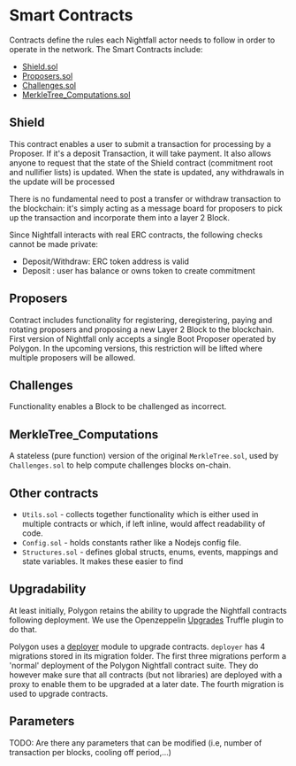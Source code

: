# Smart Contracts

Contracts define the rules each Nightfall actor needs to follow in order to operate in the network. 
The Smart Contracts include:

- [Shield.sol](#shield)
- [Proposers.sol](#proposers)
- [Challenges.sol](#challenges)
- [MerkleTree_Computations.sol](#merkletree_computations)

## Shield
This contract enables a user to submit a transaction for processing by a Proposer. If it's a deposit Transaction, it will take payment.
It also allows anyone to request that the state of the Shield contract (commitment root and nullifier lists) is updated. 
When the state is updated, any withdrawals in the update will be processed

There is no fundamental need to post a transfer or withdraw transaction to the blockchain: it's simply acting as a message board for
proposers to pick up the transaction and incorporate them into a layer 2 Block. 

Since Nightfall interacts with real ERC contracts, the following checks cannot be made private:
- Deposit/Withdraw: ERC token address is valid
- Deposit : user has balance or owns token to create commitment

## Proposers
Contract includes functionality for registering, deregistering, paying and rotating proposers and proposing a new Layer 2 Block to the blockchain.
First version of Nightfall only accepts a single Boot Proposer operated by Polygon. In the upcoming versions, this restriction will be lifted where 
multiple proposers will be allowed.

## Challenges 
Functionality enables a Block to be challenged as incorrect.

## MerkleTree_Computations
A stateless (pure function) version of the original `MerkleTree.sol`, used by `Challenges.sol` to help compute challenges blocks on-chain.

## Other contracts
- `Utils.sol` - collects together functionality which is either used in multiple contracts or which, if left inline, would affect readability of code.
- `Config.sol` - holds constants rather like a Nodejs config file.
- `Structures.sol` - defines global structs, enums, events, mappings and state variables. It makes these easier to find


## Upgradability

At least initially, Polygon retains the ability to upgrade the Nightfall contracts following deployment.
We use the Openzeppelin [Upgrades](https://docs.openzeppelin.com/upgrades-plugins/1.x/) Truffle plugin
to do that.  

Polygon uses a [deployer](https://github.com/EYBlockchain/nightfall_3/tree/master/nightfall-deployer) module to upgrade contracts. 
`deployer` has 4 migrations stored in its migration folder.
The first three migrations perform a 'normal' deployment of the Polygon Nightfall contract suite. They
do however make sure that all contracts (but not libraries) are deployed with a proxy to enable them to
be upgraded at a later date. The fourth migration is used to upgrade contracts.


## Parameters
TODO: Are there any parameters that can be modified (i.e, number of transaction per blocks, cooling off period,...)



